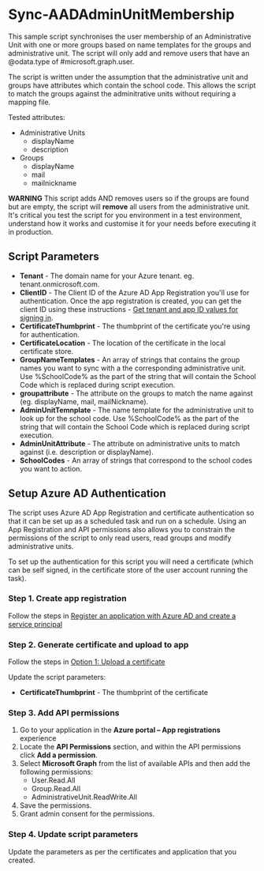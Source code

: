 # Sync-AADAdminUnitMembership

This sample script synchronises the user membership of an Administrative Unit with one or more groups based on name templates for the groups and administrative unit. The script will only add and remove users that have an @odata.type of #microsoft.graph.user.

The script is written under the assumption that the administrative unit and groups have attributes which contain the school code. This allows the script to match the groups against the adminitrative units without requiring a mapping file. 

Tested attributes:
 - Administrative Units
   - displayName
   - description
 - Groups
   - displayName
   - mail
   - mailnickname
   
**WARNING**
This script adds AND removes users so if the groups are found but are empty, the script will **remove** all users from the administrative unit. It's critical you test the script for you environment in a test environment, understand how it works and customise it for your needs before executing it in production.

## Script Parameters

 - **Tenant** - The domain name for your Azure tenant. eg. tenant.onmicrosoft.com.
 - **ClientID** - The Client ID of the Azure AD App Registration you'll use for authentication. Once the app registration is created, you can get the client ID using these instructions - [Get tenant and app ID values for signing in](https://docs.microsoft.com/en-us/azure/active-directory/develop/howto-create-service-principal-portal#get-tenant-and-app-id-values-for-signing-in).
 - **CertificateThumbprint** - The thumbprint of the certificate you're using for authentication.
 - **CertificateLocation** - The location of the certificate in the local certificate store.
 - **GroupNameTemplates** - An array of strings that contains the group names you want to sync with a the corresponding administrative unit. Use %SchoolCode% as the part of the string that will contain the School Code which is replaced during script execution.
 - **groupattribute** - The attribute on the groups to match the name against (eg. displayName, mail, mailNickname).
  - **AdminUnitTemnplate** - The name template for the administrative unit to look up for the school code. Use %SchoolCode% as the part of the string that will contain the School Code which is replaced during script execution.
  - **AdminUnitAttribute** - The attribute on administrative units to match against (i.e. description or displayName).
  - **SchoolCodes** - An array of strings that correspond to the school codes you want to action.

## Setup Azure AD Authentication

The script uses Azure AD App Registration and certificate authentication so that it can be set up as a scheduled task and run on a schedule. Using an App Registration and API permissions also allows you to constrain the permissions of the script to only read users, read groups and modify administrative units.

To set up the authentication for this script you will need a certificate (which can be self signed, in the certificate store of the user account running the task). 

### Step 1. Create app registration

Follow the steps in [Register an application with Azure AD and create a service principal](https://docs.microsoft.com/en-us/azure/active-directory/develop/howto-create-service-principal-portal#register-an-application-with-azure-ad-and-create-a-service-principal)

### Step 2. Generate certificate and upload to app

Follow the steps in [Option 1: Upload a certificate](https://docs.microsoft.com/en-us/azure/active-directory/develop/howto-create-service-principal-portal#option-1-upload-a-certificate)

Update the script parameters:
 - **CertificateThumbprint** - The thumbprint of the certificate

### Step 3. Add API permissions

1. Go to your application in the **Azure portal – App registrations** experience
2. Locate the **API Permissions** section, and within the API permissions click **Add a permission**.
3. Select **Microsoft Graph** from the list of available APIs and then add the following permissions:
    - User.Read.All
    - Group.Read.All
    - AdministrativeUnit.ReadWrite.All
4. Save the permissions.
5. Grant admin consent for the permissions.

### Step 4. Update script parameters

Update the parameters as per the certificates and application that you created.
